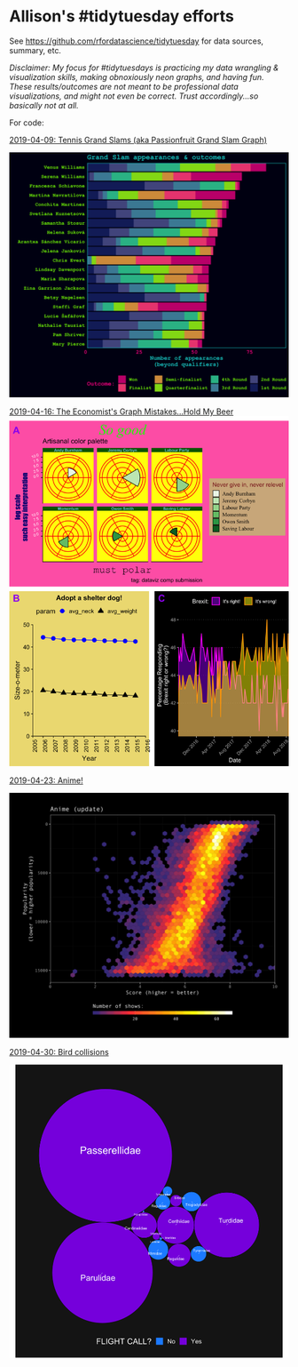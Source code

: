 # Allison's #tidytuesday efforts  
See <https://github.com/rfordatascience/tidytuesday> for data sources, summary, etc. 

*Disclaimer: My focus for #tidytuesdays is practicing my data wrangling & visualization skills, making obnoxiously neon graphs, and having fun. These results/outcomes are not meant to be professional data visualizations, and might not even be correct. Trust accordingly...so basically not at all.*

For code:

[2019-04-09: Tennis Grand Slams (aka Passionfruit Grand Slam Graph)](https://github.com/allisonhorst/allison-tidy-tuesdays/tree/master/2019-04-09]2019-04-09)

<img src="https://github.com/allisonhorst/allison-tidy-tuesdays/blob/master/images/my_tennis_plot.png" width="600">



[2019-04-16: The Economist's Graph Mistakes...Hold My Beer](https://github.com/allisonhorst/allison-tidy-tuesdays/tree/master/2019-%2004-16)
<img src="https://github.com/allisonhorst/allison-tidy-tuesdays/blob/master/2019-%2004-16/cowplot_test.png" width="600">



[2019-04-23: Anime!](https://github.com/rfordatascience/tidytuesday/tree/master/data/2019/2019-04-23)

<img src="https://github.com/allisonhorst/allison-tidy-tuesdays/blob/master/images/anime.png" width="600">



[2019-04-30: Bird collisions](https://github.com/rfordatascience/tidytuesday/tree/master/data/2019/2019-04-30)

<img src="https://github.com/allisonhorst/allison-tidy-tuesdays/blob/master/2019-04-30/bird_collision_circles.png" width="600">

